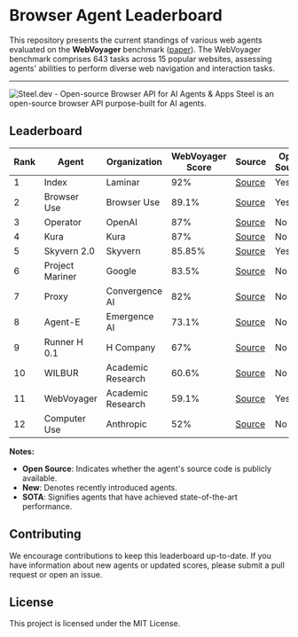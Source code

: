 # Browser Agent Leaderboard

This repository presents the current standings of various web agents evaluated on the **WebVoyager** benchmark ([paper](https://arxiv.org/abs/2401.13919)). The WebVoyager benchmark comprises 643 tasks across 15 popular websites, assessing agents' abilities to perform diverse web navigation and interaction tasks.

---
![Steel.dev - Open-source Browser API for AI Agents & Apps](/public/github_hero.png)
Steel is an open-source browser API purpose-built for AI agents.

## Leaderboard

| Rank | Agent           | Organization   | WebVoyager Score | Source                                                                                            | Open Source | New | SOTA |
| ---- | --------------- | -------------- | ---------------- | ------------------------------------------------------------------------------------------------- | ----------- | --- | ---- |
| 1    | Index           | Laminar        | 92%              | [Source](https://x.com/skull8888888888/status/1910763169489764374)                                                        | Yes         | Yes | Yes  |
| 2    | Browser Use     | Browser Use    | 89.1%            | [Source](https://browser-use.com/posts/sota-technical-report)                                     | Yes         | Yes |      |
| 3    | Operator        | OpenAI         | 87%              | [Source](https://openai.com/index/introducing-operator/)                                          | No          | Yes |      |
| 4    | Kura            | Kura           | 87%              | [Source](https://www.trykura.com/benchmarks)                                                      | No          | Yes |      |
| 5    | Skyvern 2.0     | Skyvern        | 85.85%           | [Source](https://blog.skyvern.com/skyvern-2-0-state-of-the-art-web-navigation-with-85-8-on-webvoyager-eval/) | Yes         | Yes |      |
| 6    | Project Mariner | Google         | 83.5%            | [Source](https://deepmind.google/technologies/project-mariner/)                                     | No          |     |      |
| 7    | Proxy           | Convergence AI | 82%              | [Source](https://convergence.ai/training-web-agents-with-web-world-models-dec-2024/)                | No          |     |      |
| 8    | Agent-E         | Emergence AI   | 73.1%            | [Source](https://www.emergence.ai/blog/agent-e-sota)                                              | No          |     |      |
| 9    | Runner H 0.1    | H Company      | 67%              | [Source](https://www.hcompany.ai/blog/a-research-update)                                          | No          |     |      |
| 10   | WILBUR          | Academic Research | 60.6%          | [Source](https://arxiv.org/abs/2404.05902)                                                        | No          |     |      |
| 11   | WebVoyager      | Academic Research | 59.1%          | [Source](https://arxiv.org/abs/2401.13919)                                                        | Yes         |     |      |
| 12   | Computer Use    | Anthropic      | 52%              | [Source](https://www.hcompany.ai/blog/a-research-update)                                          | No          |     |      |

**Notes:**

- **Open Source**: Indicates whether the agent's source code is publicly available.
- **New**: Denotes recently introduced agents.
- **SOTA**: Signifies agents that have achieved state-of-the-art performance.

## Contributing

We encourage contributions to keep this leaderboard up-to-date. If you have information about new agents or updated scores, please submit a pull request or open an issue.

## License

This project is licensed under the MIT License.
